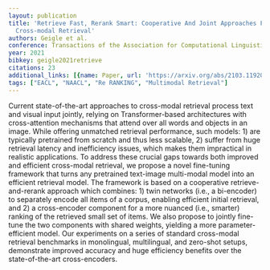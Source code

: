 ```yaml
---
layout: publication
title: 'Retrieve Fast, Rerank Smart: Cooperative And Joint Approaches For Improved
  Cross-modal Retrieval'
authors: Geigle et al.
conference: Transactions of the Association for Computational Linguistics
year: 2021
bibkey: geigle2021retrieve
citations: 23
additional_links: [{name: Paper, url: 'https://arxiv.org/abs/2103.11920'}]
tags: ["EACL", "NAACL", "Re RANKING", "Multimodal Retrieval"]
---
```

Current state-of-the-art approaches to cross-modal retrieval process text and
visual input jointly, relying on Transformer-based architectures with
cross-attention mechanisms that attend over all words and objects in an image.
While offering unmatched retrieval performance, such models: 1) are typically
pretrained from scratch and thus less scalable, 2) suffer from huge retrieval
latency and inefficiency issues, which makes them impractical in realistic
applications. To address these crucial gaps towards both improved and efficient
cross-modal retrieval, we propose a novel fine-tuning framework that turns any
pretrained text-image multi-modal model into an efficient retrieval model. The
framework is based on a cooperative retrieve-and-rerank approach which
combines: 1) twin networks (i.e., a bi-encoder) to separately encode all items
of a corpus, enabling efficient initial retrieval, and 2) a cross-encoder
component for a more nuanced (i.e., smarter) ranking of the retrieved small set
of items. We also propose to jointly fine-tune the two components with shared
weights, yielding a more parameter-efficient model. Our experiments on a series
of standard cross-modal retrieval benchmarks in monolingual, multilingual, and
zero-shot setups, demonstrate improved accuracy and huge efficiency benefits
over the state-of-the-art cross-encoders.
